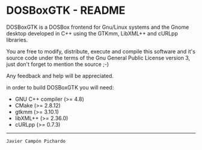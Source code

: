 DOSBoxGTK - README
==================

DOSBoxGTK is a DOSBox frontend for Gnu/Linux systems and the Gnome desktop
developed in C++ using the GTKmm, LibXML++ and cURLpp libraries.

You are free to modify, distribute, execute and compile this software and it's
source code under the terms of the Gnu General Public License version 3, just
don't forget to mention the source ;-)

Any feedback and help will be appreciated.

in order to build DOSBoxGTK you will need:

+ GNU C++ compiler (>= 4.8)
+ CMake (>= 2.8.12)
+ gtkmm (>= 3.10.1)
+ libXML++ (>= 2.36.0)
+ cURLpp (>= 0.7.3)

- - -
    Javier Campón Pichardo
